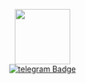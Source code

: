 <div id="header" align="center">
  <img src="https://media.giphy.com/media/xT0GqjBCkO9BEiSEOk/giphy.gif" width="100"/>
</div>

<div id="badges" align = "center">
  <a href="http://t.me/poifdgk">
    <img src="https://www.google.com/url?sa=i&url=https%3A%2F%2Fwww.pngwing.com%2Fru%2Fsearch%3Fq%3D%25D0%25BB%25D0%25BE%25D0%25B3%25D0%25BE%25D1%2582%25D0%25B8%25D0%25BF%2BTelegram&psig=AOvVaw1xCS-fYKHcZLL9Wwsyxweh&ust=1702044984018000&source=images&cd=vfe&opi=89978449&ved=0CBEQjRxqFwoTCJCEvevB_YIDFQAAAAAdAAAAABAD?style=for-the-badge&logo=telegram&logoColor=white" alt="telegram Badge"/>
  </a>
</div>

